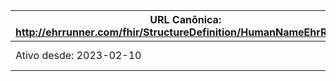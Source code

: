  URL Canônica: http://ehrrunner.com/fhir/StructureDefinition/HumanNameEhrRunner | Versão: 1.0 |
------------------------------------------------------------------------------------------------|-------------|
 Ativo desde: 2023-02-10                                                                        | Nome computável: HumanNameEhrRunner |